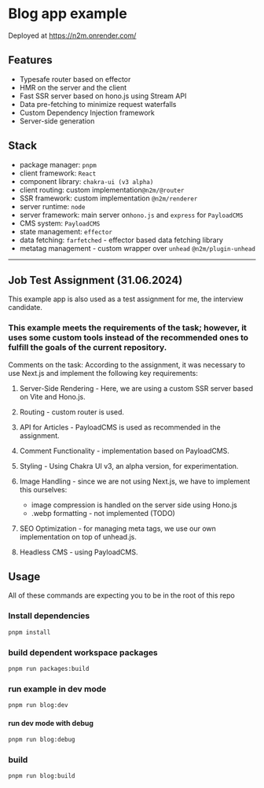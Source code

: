# Blog app example

Deployed at https://n2m.onrender.com/

## Features
- Typesafe router based on effector
- HMR on the server and the client
- Fast SSR server based on hono.js using Stream API
- Data pre-fetching to minimize request waterfalls
- Custom Dependency Injection framework
- Server-side generation


## Stack
- package manager: `pnpm`
- client framework: `React`
- component library: `chakra-ui (v3 alpha)`
- client routing: custom implementation`@n2m/@router`
- SSR framework: custom implementation `@n2m/renderer`
- server runtime: `node`
- server framework: main server on`hono.js` and `express` for `PayloadCMS`
- CMS system: `PayloadCMS`
- state management: `effector`
- data fetching: `farfetched` - effector based data fetching library
- metatag management - custom wrapper over `unhead` `@n2m/plugin-unhead`

---
## Job Test Assignment (31.06.2024)
This example app is also used as a test assignment for me, the interview candidate.

### This example meets the requirements of the task; however, it uses some custom tools instead of the recommended ones to fulfill the goals of the current repository.

Comments on the task:
According to the assignment, it was necessary to use Next.js and implement the following key requirements:

1. Server-Side Rendering - Here, we are using a custom SSR server based on Vite and Hono.js.

2. Routing - custom router is used.

3. API for Articles - PayloadCMS is used as recommended in the assignment.

4. Comment Functionality - implementation based on PayloadCMS.

5. Styling - Using Chakra UI v3, an alpha version, for experimentation.

6. Image Handling - since we are not using Next.js, we have to implement this ourselves:
   - image compression is handled on the server side using Hono.js
   - .webp formatting - not implemented (TODO)
7. SEO Optimization - for managing meta tags, we use our own implementation on top of unhead.js.

8. Headless CMS - using PayloadCMS.



## Usage

All of these commands are expecting you to be in the root of this repo

### Install dependencies
```bash
pnpm install
```

### build dependent workspace packages
```bash
pnpm run packages:build
```

### run example in dev mode
```bash
pnpm run blog:dev
```

#### run dev mode with debug
```bash
pnpm run blog:debug
```

### build
```bash
pnpm run blog:build
```


